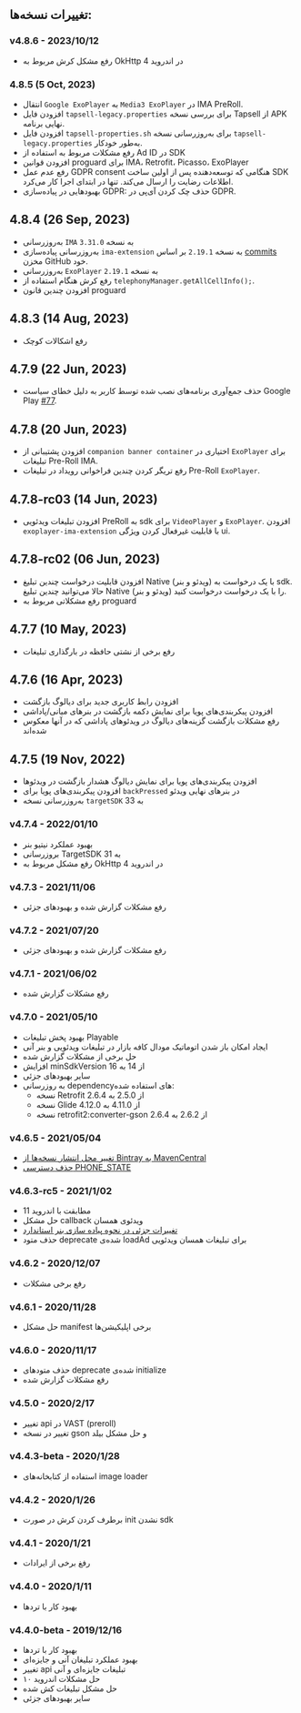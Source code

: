 ## تغییرات نسخه‌ها:

### v4.8.6 - 2023/10/12
* رفع مشکل کرش مربوط به OkHttp در اندروید 4

### 4.8.5 (5 Oct, 2023)
* انتقال `Google ExoPlayer` به `Media3 ExoPlayer` در IMA PreRoll.
* افزودن فایل `tapsell-legacy.properties` برای بررسی نسخه Tapsell از APK نهایی برنامه.
* افزودن فایل `tapsell-properties.sh` برای به‌روزرسانی نسخه `tapsell-legacy.properties` به‌طور خودکار.
* رفع مشکلات مربوط به استفاده از Ad ID در SDK
* افزودن قوانین proguard برای IMA، Retrofit، Picasso، ExoPlayer
* رفع عدم عمل GDPR consent هنگامی که توسعه‌دهنده پس از اولین ساخت SDK اطلاعات رضایت را ارسال می‌کند. تنها در ابتدای اجرا کار می‌کرد.
* بهبودهایی در پیاده‌سازی GDPR: حذف چک کردن آی‌پی در GDPR.

## 4.8.4 (26 Sep, 2023)
* به‌روزرسانی `IMA` به نسخه `3.31.0`
* به‌روزرسانی پیاده‌سازی `ima-extension` به نسخه `2.19.1` بر اساس [commits](https://github.com/google/ExoPlayer/commit/b8e1a0b4755efd42a0d45fb0e90a6b3304e9544b) مخزن GitHub خود.
* به‌روزرسانی `ExoPlayer` به نسخه `2.19.1`
* رفع کرش هنگام استفاده از `telephonyManager.getAllCellInfo();`.
* افزودن چندین قانون proguard

## 4.8.3 (14 Aug, 2023)
* رفع اشکالات کوچک

## 4.7.9 (22 Jun, 2023)
* حذف جمع‌آوری برنامه‌های نصب شده توسط کاربر به دلیل خطای سیاست Google Play [#77](https://github.com/tapsellorg/TapsellPlusSDK-AndroidSample/issues/77).

## 4.7.8 (20 Jun, 2023)
* افزودن پشتیبانی از `companion banner container` اختیاری در `ExoPlayer` برای تبلیغات Pre-Roll IMA.
* رفع تریگر کردن چندین فراخوانی رویداد در تبلیغات Pre-Roll `ExoPlayer`.

## 4.7.8-rc03 (14 Jun, 2023)
* افزودن تبلیغات ویدئویی PreRoll به sdk برای `VideoPlayer` و `ExoPlayer`. افزودن `exoplayer-ima-extension` با قابلیت غیرفعال کردن ویژگی ui.

## 4.7.8-rc02 (06 Jun, 2023)
* افزودن قابلیت درخواست چندین تبلیغ Native (ویدئو و بنر) با یک درخواست به sdk. حالا می‌توانید چندین تبلیغ Native (ویدئو و بنر) را با یک درخواست درخواست کنید.
* رفع مشکلاتی مربوط به proguard

## 4.7.7 (10 May, 2023)
* رفع برخی از نشتی حافظه در بارگذاری تبلیغات

## 4.7.6 (16 Apr, 2023)
* افزودن رابط کاربری جدید برای دیالوگ بازگشت
* افزودن پیکربندی‌های پویا برای نمایش دکمه بازگشت در بنرهای میانی/پاداشی
* رفع مشکلات بازگشت گزینه‌های دیالوگ در ویدئوهای پاداشی که در آنها معکوس شده‌اند

## 4.7.5 (19 Nov, 2022)
* افزودن پیکربندی‌های پویا برای نمایش دیالوگ هشدار بازگشت در ویدئوها
* افزودن پیکربندی‌های پویا برای `backPressed` در بنرهای نهایی ویدئو
* به‌روزرسانی نسخه `targetSDK` به 33


### v4.7.4 - 2022/01/10
* بهبود عملکرد نیتیو بنر
* بروزرسانی TargetSDK به 31
* رفع مشکل مربوط به OkHttp در اندروید 4

### v4.7.3 - 2021/11/06
* رفع مشکلات گزارش شده و بهبود‌های جزئی 

### v4.7.2 - 2021/07/20
* رفع مشکلات گزارش شده و بهبود‌های جزئی

### v4.7.1 - 2021/06/02
* رفع مشکلات گزارش شده

### v4.7.0 - 2021/05/10
* بهبود پخش تبلیغات Playable
* ایجاد امکان باز شدن اتوماتیک مودال کافه بازار در تبلیغات ویدئویی و بنر آنی
* حل برخی از مشکلات گزارش شده
* افزایش minSdkVersion از 14 به 16
* سایر بهبودهای جزئی
* به روزرسانی dependencyهای استفاده شده:
    * نسخه Retrofit از 2.5.0 به 2.6.4
    * نسخه Glide از 4.11.0 به 4.12.0
    * نسخه retrofit2:converter-gson از 2.6.2 به 2.6.4

### v4.6.5 - 2021/05/04
* [تغییر محل انتشار نسخه‌ها از Bintray به MavenCentral](https://docs.tapsell.ir/tapsell-sdk/android/initialize/#%D8%AA%D9%86%D8%B8%DB%8C%D9%85%D8%A7%D8%AA-gradle)
* [حذف دسترسی PHONE_STATE](https://docs.tapsell.ir/tapsell-sdk/android/initialize/#%D8%AF%D8%B3%D8%AA%D8%B1%D8%B3%DB%8C%D9%87%D8%A7)

### v4.6.3-rc5 - 2021/1/02
* مطابقت با اندروید 11
* حل مشکل callback ویدئوی همسان
* [تغییرات جزئی در نحوه پیاده سازی بنر استاندارد](https://docs.tapsell.ir/tapsell-sdk/android/standard/)
* حذف متود deprecate شده‌ی loadAd برای تبلیغات همسان ویدئویی

### v4.6.2 - 2020/12/07
* رفع برخی مشکلات

### v4.6.1 - 2020/11/28
* حل مشکل manifest برخی اپلیکیشن‌ها

### v4.6.0 - 2020/11/17
* حذف متودهای deprecate شده‌ی initialize
* رفع مشکلات گزارش شده

### v4.5.0 - 2020/2/17
* تغییر api در VAST (preroll)
* تغییر در نسخه gson و حل مشکل بیلد

### v4.4.3-beta - 2020/1/28
* استفاده از کتابخانه‌های image loader

### v4.4.2 - 2020/1/26
* برطرف کردن کرش در صورت init نشدن sdk

### v4.4.1 - 2020/1/21
* رفغ برخی از ایرادات

### v4.4.0 - 2020/1/11
* بهبود کار با تردها

### v4.4.0-beta - 2019/12/16
* بهبود کار با تردها
* بهبود عملکرد تبلیغان آنی و جایزه‌ای
* تغییر api تبلیغات جایزه‌ای و آنی
* حل مشکلات اندروید ۱۰
* حل مشکل تبلیغات کش شده
* سایر بهبودهای جزئی
